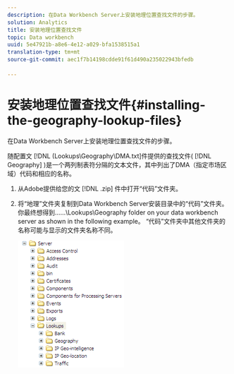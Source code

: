 ```yaml
---
description: 在Data Workbench Server上安装地理位置查找文件的步骤。
solution: Analytics
title: 安装地理位置查找文件
topic: Data workbench
uuid: 5e47921b-a8e6-4e12-a029-bfa1538515a1
translation-type: tm+mt
source-git-commit: aec1f7b14198cdde91f61d490a235022943bfedb

---
```



# 安装地理位置查找文件{#installing-the-geography-lookup-files}

在Data Workbench Server上安装地理位置查找文件的步骤。

随配置文 [!DNL (Lookups\Geography\DMA.txt]件提供的查找文件( [!DNL Geography] )是一个两列制表符分隔的文本文件，其中列出了DMA（指定市场区域）代码和相应的名称。

1. 从Adobe提供给您的文 [!DNL .zip] 件中打开“代码”文件夹。
1. 将“地理”文件夹复制到Data Workbench Server安装目录中的“代码”文件夹。 你最终想得到……\Lookups\Geography folder on your data workbench server as shown in the following example。 “代码”文件夹中其他文件夹的名称可能与显示的文件夹名称不同。

   ![步骤信息](assets/Geo_installLookups_dir.png)

